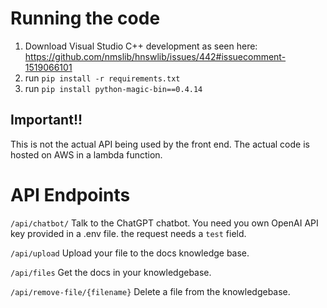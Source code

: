 # Running the code

1. Download Visual Studio C++ development as seen here: https://github.com/nmslib/hnswlib/issues/442#issuecomment-1519066101
2. run `pip install -r requirements.txt`
3. run `pip install python-magic-bin==0.4.14`

## Important!!

This is not the actual API being used by the front end. The actual code is hosted on AWS in a lambda function.

# API Endpoints

`/api/chatbot/`
Talk to the ChatGPT chatbot. You need you own OpenAI API key provided in a .env file. the request needs a `test` field.

`/api/upload`
Upload your file to the docs knowledge base.

`/api/files`
Get the docs in your knowledgebase.

`/api/remove-file/{filename}`
Delete a file from the knowledgebase.
